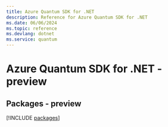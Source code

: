```yaml
---
title: Azure Quantum SDK for .NET
description: Reference for Azure Quantum SDK for .NET
ms.date: 06/06/2024
ms.topic: reference
ms.devlang: dotnet
ms.service: quantum
---
```

# Azure Quantum SDK for .NET - preview
## Packages - preview
[!INCLUDE [packages](quantum-index.md)]
